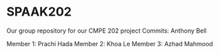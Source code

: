 # SPAAK202
Our group repository for our CMPE 202 project
Commits:
Anthony Bell 

Member 1: Prachi Hada
Member 2: Khoa Le
Member 3: Azhad Mahmood
